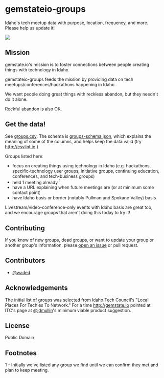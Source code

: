 # gemstateio-groups
Idaho's tech meetup data with purpose, location, frequency, and more. Please help us update it!

[![](https://travis-ci.org/waded/gemstateio-groups.svg?branch=master)](https://travis-ci.org/waded/gemstateio-groups)

## Mission
gemstate.io's mission is to foster connections between people creating things with technology in Idaho. 

gemstateio-groups feeds the mission by providing data on tech meetups/conferences/hackathons happening in Idaho.

We want people doing great things with reckless abandon, but they needn't do it alone. 

Reckful abandon is also OK.

## Get the data!

See [groups.csv](https://github.com/waded/gemstateio-groups/blob/master/groups.csv). The schema is [groups-schema.json](https://github.com/waded/gemstateio-groups/blob/master/groups-schema.json), which explains the meaning of some of the columns, and helps keep the data valid (try http://csvlint.io.)

Groups listed here:

- focus on creating things using technology in Idaho (e.g. hackathons, specific-technology user groups, initiative groups, continuing education, conferences, and tech-business groups)
- held 1 meeting already <sup>1</sup>
- have a URL explaining when future meetings are (or at minimum some contact point)
- have Idaho basis or border (notably Pullman and Spokane Valley) basis

Livestream/video-conference-only events with Idaho basis are great too, and we encourage groups that aren't doing this today to try it!

## Contributing
If you know of new groups, dead groups, or want to update your group or another group's information, please [open an issue](https://github.com/waded/gemstateio-groups/issues) or pull request.

## Contributors
- [@waded](https://github.com/waded)

## Acknowledgements
The initial list of groups was selected from Idaho Tech Council's "Local Places For Techies To Network." For a time http://gemstate.io pointed at ITC's page at [@jdmullin](http://twitter.com/jdmullin)'s minimum viable product suggestion.

## License
Public Domain

## Footnotes
1 - Initially we've listed any group we find until we can confirm they met and plan to keep meeting.
